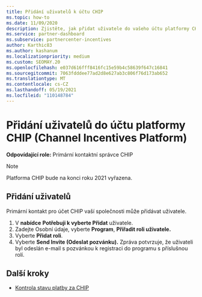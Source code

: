 ```yaml
---
title: Přidání uživatelů k účtu CHIP
ms.topic: how-to
ms.date: 11/09/2020
description: Zjistěte, jak přidat uživatele do vašeho účtu platformy CHIP (Channel Incentives Platform). Upozorňujeme, že platforma CHIP bude na konci roku 2021 vyřazena.
ms.service: partner-dashboard
ms.subservice: partnercenter-incentives
author: Karthic83
ms.author: kashanum
ms.localizationpriority: medium
ms.custom: SEOMAY.20
ms.openlocfilehash: e037d616fff8416fc15e59b4c58639f647c16841
ms.sourcegitcommit: 7063fdddee77ad2d8e627ab3c806f76d173ab652
ms.translationtype: MT
ms.contentlocale: cs-CZ
ms.lasthandoff: 05/19/2021
ms.locfileid: "110148784"
---
```

# <a name="add-users-to-your-channel-incentives-platform-chip-account"></a>Přidání uživatelů do účtu platformy CHIP (Channel Incentives Platform)

**Odpovídající role:** Primární kontaktní správce CHIP
 
>[!NOTE]
>Platforma CHIP bude na konci roku 2021 vyřazena.

## <a name="add-users"></a>Přidání uživatelů

Primární kontakt pro účet CHIP vaší společnosti může přidávat uživatele.

1. V **nabídce** **Potřebuji k vyberte Přidat** uživatele.
2. Zadejte Osobní údaje, vyberte **Program**, **Přiřadit roli uživatele.**
3. Vyberte **Přidat roli**.
4. Vyberte **Send Invite (Odeslat pozvánku).**
Zpráva potvrzuje, že uživateli byl odeslán e-mail s pozvánkou k registraci do programu s příslušnou rolí.

## <a name="next-steps"></a>Další kroky

- [Kontrola stavu platby za CHIP](chip-payment-status.md)